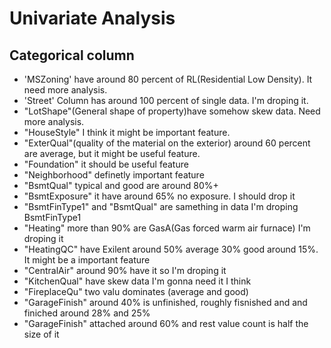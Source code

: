 # Univariate Analysis
## Categorical column
- 'MSZoning' have around 80 percent of  RL(Residential Low Density). It need more analysis. 
- 'Street' Column has around 100 percent of single data. I'm droping it.
- "LotShape"(General shape of property)have somehow skew data. Need more analysis. 
- "HouseStyle" I think it might be important feature.
- "ExterQual"(quality of the material on the exterior) around 60 percent are average, but it might be useful feature.
- "Foundation" it should be useful feature
- "Neighborhood" definetly important feature
- "BsmtQual" typical and good are around 80%+ 
- "BsmtExposure" it have around 65% no exposure. I should drop it
- "BsmtFinType1" and "BsmtQual" are samething in data I'm droping BsmtFinType1
- "Heating" more than 90% are  GasA(Gas forced warm air furnace) I'm droping it
- "HeatingQC" have Exilent around 50% average 30% good around 15%. It might be a important feature
- "CentralAir" around 90% have it so I'm droping it
- "KitchenQual" have skew data I'm gonna need it I think
- "FireplaceQu" two valu dominates (average and good)
- "GarageFinish" around 40% is unfinished, roughly fisnished and and finiched around 28% and 25%
- "GarageFinish" attached around 60% and rest value count is half the size of it